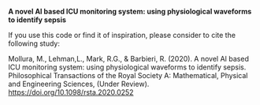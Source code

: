 **A novel AI based ICU monitoring system: using physiological waveforms to identify sepsis**

If you use this code or find it of inspiration,
please consider to cite the following study:  

Mollura, M., Lehman,L., Mark, R.G., & Barbieri, R. (2020). 
A novel AI based ICU monitoring system: using physiological waveforms to identify sepsis. 
Philosophical Transactions of the Royal Society A: Mathematical, Physical and Engineering Sciences, (Under Review). 
https://doi.org/10.1098/rsta.2020.0252

